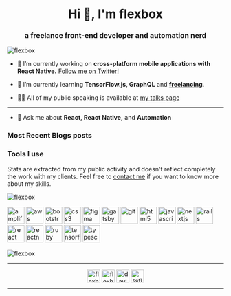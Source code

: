 <h1 align="center">Hi 👋, I'm flexbox</h1>
<h3 align="center">a freelance front-end developer and automation nerd</h3>

<p align="left"> <img src="https://komarev.com/ghpvc/?username=flexbox" alt="flexbox" /> </p>

- 🔭 I’m currently working on **cross-platform mobile applications with React Native.** <a href="https://twitter.com/flexbox_" target="_blank">Follow me on Twitter!<a/>

- 🌱 I’m currently learning **TensorFlow.js, GraphQL** and <a href="https://twitter.com/flexbox_" target="_blank">**freelancing**</a>.

- 👨‍💻 All of my public speaking is available at [my talks page](https://github.com/flexbox/talks)

<hr />

- 💬 Ask me about **React, React Native,** and **Automation**

### Most Recent Blogs posts

<!-- BLOG-POST-LIST:START -->
<!-- BLOG-POST-LIST:END -->

### Tools I use

<p>Stats are extracted from my public activity and doesn't reflect completely the work with my clients. Feel free to <a href="https://twitter.com/flexbox_" target="_blank">contact me</a> if you want to know more about my skills.</p>

<p align="left">
  <img src="https://github-readme-stats.vercel.app/api/top-langs/?username=flexbox&layout=compact&hide=html" alt="flexbox" />
</p>

<p align="left"><img src="https://docs.amplify.aws/assets/logo-dark.svg" alt="amplify" width="40" height="40"/> <img src="https://devicons.github.io/devicon/devicon.git/icons/amazonwebservices/amazonwebservices-original-wordmark.svg" alt="aws" width="40" height="40"/> <img src="https://devicons.github.io/devicon/devicon.git/icons/bootstrap/bootstrap-plain.svg" alt="bootstrap" width="40" height="40"/> <img src="https://devicons.github.io/devicon/devicon.git/icons/css3/css3-original-wordmark.svg" alt="css3" width="40" height="40"/> <img src="https://www.vectorlogo.zone/logos/figma/figma-icon.svg" alt="figma" width="40" height="40"/> <img src="https://www.vectorlogo.zone/logos/gatsbyjs/gatsbyjs-icon.svg" alt="gatsby" width="40" height="40"/> <img src="https://www.vectorlogo.zone/logos/git-scm/git-scm-icon.svg" alt="git" width="40" height="40"/> <img src="https://devicons.github.io/devicon/devicon.git/icons/html5/html5-original-wordmark.svg" alt="html5" width="40" height="40"/> <img src="https://devicons.github.io/devicon/devicon.git/icons/javascript/javascript-original.svg" alt="javascript" width="40" height="40"/> <img src="https://cdn.worldvectorlogo.com/logos/nextjs-3.svg" alt="nextjs" width="40" height="40"/> <img src="https://devicons.github.io/devicon/devicon.git/icons/rails/rails-original-wordmark.svg" alt="rails" width="40" height="40"/> <img src="https://devicons.github.io/devicon/devicon.git/icons/react/react-original-wordmark.svg" alt="react" width="40" height="40"/> <img src="https://reactnative.dev/img/header_logo.svg" alt="reactnative" width="40" height="40"/> <img src="https://devicons.github.io/devicon/devicon.git/icons/ruby/ruby-original-wordmark.svg" alt="ruby" width="40" height="40"/> <img src="https://www.vectorlogo.zone/logos/tensorflow/tensorflow-icon.svg" alt="tensorflow" width="40" height="40"/> <img src="https://devicons.github.io/devicon/devicon.git/icons/typescript/typescript-original.svg" alt="typescript" width="40" height="40"/></p>

<p align="left">
  <img src="https://github-readme-stats.vercel.app/api?username=flexbox&show_icons=true" alt="flexbox" />
</p>

<hr style="clear: left" />

<p align="center">
<a href="https://dev.to/flexbox" target="blank"><img align="center" src="https://cdn.jsdelivr.net/npm/simple-icons@3.0.1/icons/dev-dot-to.svg" alt="flexbox" height="30" width="30" /></a>
<a href="https://twitter.com/flexbox_" target="blank"><img align="center" src="https://cdn.jsdelivr.net/npm/simple-icons@3.0.1/icons/twitter.svg" alt="flexbox_" height="30" width="30" /></a>
<a href="https://linkedin.com/in/david-leuliette" target="blank"><img align="center" src="https://cdn.jsdelivr.net/npm/simple-icons@3.0.1/icons/linkedin.svg" alt="david-leuliette" height="30" width="30" /></a>
<a href="https://medium.com/@flexbox" target="blank"><img align="center" src="https://cdn.jsdelivr.net/npm/simple-icons@3.0.1/icons/medium.svg" alt="@flexbox" height="30" width="30" /></a>
</p>
<hr />
